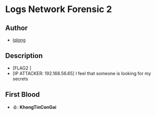 # Logs Network Forensic 2

## Author

- [lqlong](http://)

## Description

- [FLAG2 ]
- [IP ATTACKER: 192.168.56.65] I feel that someone is looking for my secrets

## First Blood

- 🩸: **KhongTinConGai**
